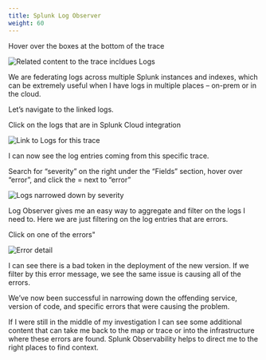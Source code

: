 ```yaml
---
title: Splunk Log Observer
weight: 60
---
```


Hover over the boxes at the bottom of the trace

![Related content to the trace incldues Logs](../images/rel-logs.png?width=50vw)

We are federating logs across multiple Splunk instances and indexes, which can be extremely useful when I have logs in multiple places – on-prem or in the cloud.

Let’s navigate to the linked logs.

Click on the logs that are in Splunk Cloud integration

![Link to Logs for this trace](../images/logo.png?width=50vw)

I can now see the log entries coming from this specific trace.

Search for “severity” on the right under the “Fields” section, hover over “error”, and click the = next to “error”

![Logs narrowed down by severity](../images/log-errors.png?width=50vw)

Log Observer gives me an easy way to aggregate and filter on the logs I need to. Here we are just filtering on the log entries that are errors.

Click on one of the errors"

![Error detail](../images/error-detail.png?width=50vw)

I can see there is a bad token in the deployment of the new version. If we filter by this error message, we see the same issue is causing all of the errors.

We’ve now been successful in narrowing down the offending service, version of code, and specific errors that were causing the problem.

If I were still in the middle of my investigation I can see some additional content that can take me back to the map or trace or into the infrastructure where these errors are found. Splunk Observability helps to direct me to the right places to find context.
